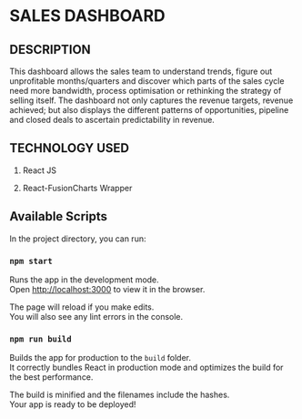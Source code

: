 
# SALES DASHBOARD
## DESCRIPTION
This dashboard allows the sales team to understand trends, figure out unprofitable months/quarters and discover which parts of the sales cycle need more bandwidth, process optimisation or rethinking the strategy of selling itself. The dashboard not only captures the revenue targets, revenue achieved; but also displays the different patterns of opportunities, pipeline and closed deals to ascertain predictability in revenue.

## TECHNOLOGY USED
1. React JS

2. React-FusionCharts Wrapper

## Available Scripts

In the project directory, you can run:

### `npm start`

Runs the app in the development mode.<br>
Open [http://localhost:3000](http://localhost:3000) to view it in the browser.

The page will reload if you make edits.<br>
You will also see any lint errors in the console.


### `npm run build`

Builds the app for production to the `build` folder.<br>
It correctly bundles React in production mode and optimizes the build for the best performance.

The build is minified and the filenames include the hashes.<br>
Your app is ready to be deployed!

